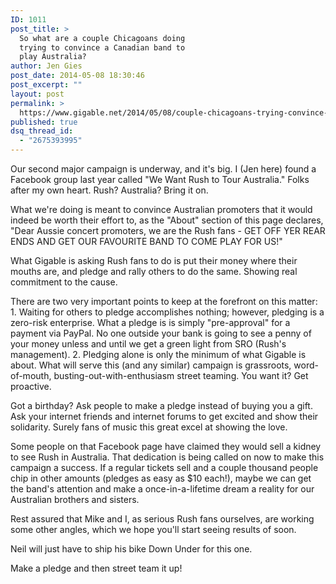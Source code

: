 ```yaml
---
ID: 1011
post_title: >
  So what are a couple Chicagoans doing
  trying to convince a Canadian band to
  play Australia?
author: Jen Gies
post_date: 2014-05-08 18:30:46
post_excerpt: ""
layout: post
permalink: >
  https://www.gigable.net/2014/05/08/couple-chicagoans-trying-convince-canadian-band-play-australia/
published: true
dsq_thread_id:
  - "2675393995"
---
```

Our second major campaign is underway, and it's big. I (Jen here) found a Facebook group last year called "We Want Rush to Tour Australia." Folks after my own heart. Rush? Australia? Bring it on.

What we're doing is meant to convince Australian promoters that it would indeed be worth their effort to, as the "About" section of this page declares, "Dear Aussie concert promoters, we are the Rush fans - GET OFF YER REAR ENDS AND GET OUR FAVOURITE BAND TO COME PLAY FOR US!"

What Gigable is asking Rush fans to do is put their money where their mouths are, and pledge and rally others to do the same. Showing real commitment to the cause.

There are two very important points to keep at the forefront on this matter: 1. Waiting for others to pledge accomplishes nothing; however, pledging is a zero-risk enterprise. What a pledge is is simply "pre-approval" for a payment via PayPal. No one outside your bank is going to see a penny of your money unless and until we get a green light from SRO (Rush's management). 2. Pledging alone is only the minimum of what Gigable is about. What will serve this (and any similar) campaign is grassroots, word-of-mouth, busting-out-with-enthusiasm street teaming. You want it? Get proactive.

Got a birthday? Ask people to make a pledge instead of buying you a gift. Ask your internet friends and internet forums to get excited and show their solidarity. Surely fans of music this great excel at showing the love.

Some people on that Facebook page have claimed they would sell a kidney to see Rush in Australia. That dedication is being called on now to make this campaign a success. If a regular tickets sell and a couple thousand people chip in other amounts (pledges as easy as $10 each!), maybe we can get the band's attention and make a once-in-a-lifetime dream a reality for our Australian brothers and sisters.

Rest assured that Mike and I, as serious Rush fans ourselves, are working some other angles, which we hope you'll start seeing results of soon.

Neil will just have to ship his bike Down Under for this one.

Make a pledge and then street team it up!